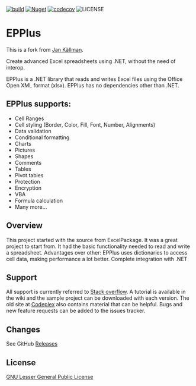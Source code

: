 [![build](https://github.com/visualon/epplus/actions/workflows/build.yml/badge.svg)](https://github.com/visualon/epplus/actions/workflows/build.yml)
[![Nuget](https://img.shields.io/nuget/v/VisualOn.EPPlus)](https://www.nuget.org/packages/VisualOn.EPPlus)
[![codecov](https://codecov.io/github/visualon/epplus/branch/main/graph/badge.svg?token=mv605KaAbJ)](https://codecov.io/github/visualon/epplus)
![LICENSE](https://img.shields.io/github/license/visualon/epplus)

# EPPlus

This is a fork from [Jan Källman](https://github.com/JanKallman/EPPlus).

Create advanced Excel spreadsheets using .NET, without the need of interop.

EPPlus is a .NET library that reads and writes Excel files using the Office Open XML format (xlsx).
EPPlus has no dependencies other than .NET.



## EPPlus supports:

- Cell Ranges
- Cell styling (Border, Color, Fill, Font, Number, Alignments)
- Data validation
- Conditional formatting
- Charts
- Pictures
- Shapes
- Comments
- Tables
- Pivot tables
- Protection
- Encryption
- VBA
- Formula calculation
- Many more...

## Overview

This project started with the source from ExcelPackage. It was a great project to start from.
It had the basic functionality needed to read and write a spreadsheet.
Advantages over other:
EPPlus uses dictionaries to access cell data, making performance a lot better.
Complete integration with .NET

## Support

All support is currently referred to [Stack overflow](https://stackoverflow.com/questions/tagged/epplus).
A tutorial is available in the wiki and the sample project can be downloaded with each version.
The old site at [Codeplex](http://epplus.codeplex.com) also contains material that can be helpful.
Bugs and new feature requests can be added to the issues tracker.

## Changes

See GitHub [Releases](https://github.com/visualon/epplus/releases)

## License

[GNU Lesser General Public License](LICENSE)

